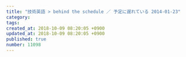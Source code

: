 ```yaml
---
title: "技術英語 > behind the schedule ／ 予定に遅れている 2014-01-23"
category: 
tags: 
created_at: 2018-10-09 08:20:05 +0900
updated_at: 2018-10-09 08:20:05 +0900
published: true
number: 11098
---
```



